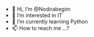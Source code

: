 - 👋 Hi, I’m @Nodirabegim
- 👀 I’m interested in IT
- 🌱 I’m currently learning Python
- 📫 How to reach me ...?

<!---
Nodirabegim/Nodirabegim is a ✨ special ✨ repository because its `README.md` (this file) appears on your GitHub profile.
You can click the Preview link to take a look at your changes.
--->
